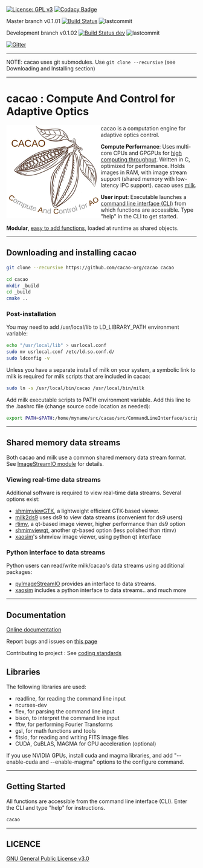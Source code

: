 [![License: GPL v3](https://img.shields.io/badge/License-GPL%20v3-blue.svg)](http://www.gnu.org/licenses/gpl-3.0)
[![Codacy Badge](https://api.codacy.com/project/badge/Grade/8fc93c97bde340078b02340e71b10580)](https://www.codacy.com/app/oguyon/CACAO?utm_source=github.com&amp;utm_medium=referral&amp;utm_content=CACAO-org/CACAO&amp;utm_campaign=Badge_Grade)





Master branch v0.1.01
[![Build Status](https://travis-ci.org/cacao-org/cacao.svg?branch=master)](https://travis-ci.org/cacao-org/cacao)
![lastcommit](https://img.shields.io/github/last-commit/cacao-org/cacao/master.svg)


Development branch v0.1.02
[![Build Status dev](https://travis-ci.org/cacao-org/cacao.svg?branch=dev)](https://travis-ci.org/cacao-org/cacao) 
![lastcommit](https://img.shields.io/github/last-commit/cacao-org/cacao/dev.svg)



[![Gitter](https://badges.gitter.im/cacao-org/community.svg)](https://gitter.im/cacao-org/community?utm_source=badge&utm_medium=badge&utm_campaign=pr-badge)




---

NOTE: cacao uses git submodules. Use `git clone --recursive` (see Downloading and Installing section)

---


# cacao : Compute And Control for Adaptive Optics


<img align="left" src="cacao-logo-250pix.png">

cacao is a computation engine for adaptive optics control.

**Compute Performance**: Uses multi-core CPUs and GPGPUs for [high computing throughput](https://github.com/cacao-org/cacao/wiki/Compute-Performance-Benchmarks). Written in C, optimized for performance. Holds images in RAM, with image stream support (shared memory with low-latency IPC support). cacao uses [milk](https://github.com/milk-org/milk). 


**User input**: Executable launches a [command line interface (CLI)](https://cacao-org.github.io/cacao/page_userinput.html) from which functions are accessible. Type "help" in the CLI to get started.


**Modular**, [easy to add functions](https://cacao-org.github.io/cacao/page_LoadingModules.html), loaded at runtime as shared objects.



---


## Downloading and installing cacao


```bash
git clone --recursive https://github.com/cacao-org/cacao cacao
```


```bash
cd cacao
mkdir _build
cd _build
cmake ..
```


### Post-installation 

You may need to add /usr/local/lib to LD_LIBRARY_PATH environment variable:
```bash
echo "/usr/local/lib" > usrlocal.conf
sudo mv usrlocal.conf /etc/ld.so.conf.d/
sudo ldconfig -v
```

Unless you have a separate install of milk on your system, a symbolic link to milk is required for milk scripts that are included in cacao:

```bash
sudo ln -s /usr/local/bin/cacao /usr/local/bin/milk
```

Add milk executable scripts to PATH environment variable. Add this line to the .bashrc file (change source code location as needed):
```bash
export PATH=$PATH:/home/myname/src/cacao/src/CommandLineInterface/scripts
```


---

## Shared memory data streams

Both cacao and milk use a common shared memory data stream format. See [ImageStreamIO module](https://github.com/milk-org/ImageStreamIO) for details.

### Viewing real-time data streams

Additional software is required to view real-time data streams. Several options exist:

  * [shmimviewGTK](https://github.com/milk-org/shmimviewGTK), a lightweight efficient GTK-based viewer.
  * [milk2ds9](https://github.com/jaredmales/milk2ds9) uses ds9 to view data streams (convenient for ds9 users)
  * [rtimv](https://github.com/jaredmales/rtimv), a qt-based image viewer, higher performance than ds9 option
  * [shmimviewqt](https://github.com/milk-org/shmimviewqt), another qt-based option (less polished than rtimv)
  * [xaosim](https://github.com/fmartinache/xaosim)'s shmview image viewer, using python qt interface
  
### Python interface to data streams

Python users can read/write milk/cacao's data streams using additional packages:

  * [pyImageStreamIO](https://github.com/milk-org/pyImageStreamIO) provides an interface to data streams.
  * [xaosim](https://github.com/fmartinache/xaosim) includes a python interface to data streams.. and much more



---


## Documentation

[Online documentation]( http://CACAO-org.github.io/cacao/index.html ) 

Report bugs and issues on [this page]( https://github.com/cacao-org/cacao/issues )

Contributing to project : See [coding standards]( http://CACAO-org.github.io/cacao/page_coding_standards.html ) 




## Libraries

The following libraries are used:

- readline, for reading the command line input
- ncurses-dev
- flex, for parsing the command line input
- bison, to interpret the command line input
- fftw, for performing Fourier Transforms
- gsl, for math functions and tools
- fitsio, for reading and writing FITS image files
- CUDA, CuBLAS, MAGMA for GPU acceleration (optional)

If you use NVIDIA GPUs, install cuda and magma libraries, and add "--enable-cuda and --enable-magma" options to the configure command.


---


## Getting Started

All functions are accessible from the command line interface (CLI). Enter the CLI and type "help" for instructions.

```bash
cacao
```
---


## LICENCE

[GNU General Public License v3.0]( https://github.com/cacao-org/cacao/blob/master/LICENCE.txt )
